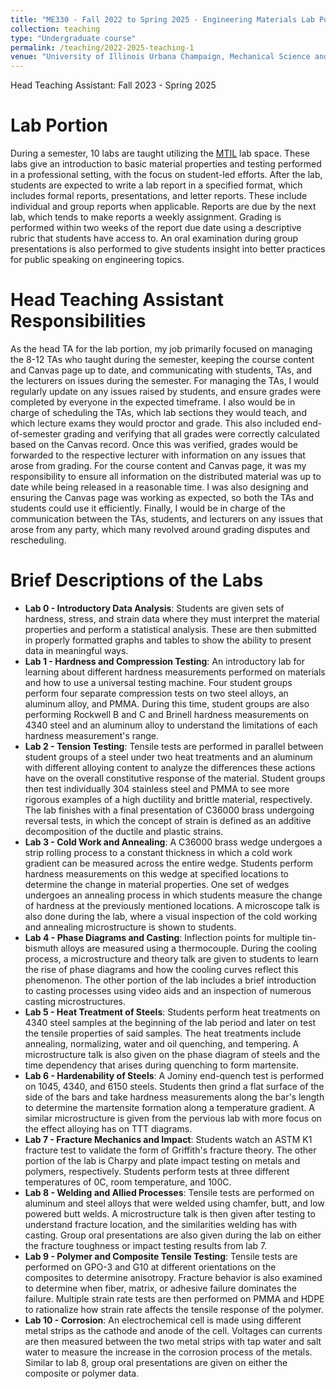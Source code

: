 ```yaml
---
title: "ME330 - Fall 2022 to Spring 2025 - Engineering Materials Lab Portion"
collection: teaching
type: "Undergraduate course"
permalink: /teaching/2022-2025-teaching-1
venue: "University of Illinois Urbana Champaign, Mechanical Science and Engineering Department"
---
```

Head Teaching Assistant: Fall 2023 - Spring 2025

Lab Portion
======
During a semester, 10 labs are taught utilizing the [MTIL](https://mtil.illinois.edu) lab space. These labs give an introduction to basic material properties and testing performed in a professional setting, with the focus on student-led efforts. After the lab, students are expected to write a lab report in a specified format, which includes formal reports, presentations, and letter reports. These include individual and group reports when applicable. Reports are due by the next lab, which tends to make reports a weekly assignment. Grading is performed within two weeks of the report due date using a descriptive rubric that students have access to. An oral examination during group presentations is also performed to give students insight into better practices for public speaking on engineering topics.    

Head Teaching Assistant Responsibilities
======

As the head TA for the lab portion, my job primarily focused on managing the 8-12 TAs who taught during the semester, keeping the course content and Canvas page up to date, and communicating with students, TAs, and the lecturers on issues during the semester. 
For managing the TAs, I would regularly update on any issues raised by students, and ensure grades were completed by everyone in the expected timeframe.
I also would be in charge of scheduling the TAs, which lab sections they would teach, and which lecture exams they would proctor and grade.
This also included end-of-semester grading and verifying that all grades were correctly calculated based on the Canvas record. 
Once this was verified, grades would be forwarded to the respective lecturer with information on any issues that arose from grading.
For the course content and Canvas page, it was my responsibility to ensure all information on the distributed material was up to date while being released in a reasonable time. 
I was also designing and ensuring the Canvas page was working as expected, so both the TAs and students could use it efficiently.
Finally, I would be in charge of the communication between the TAs, students, and lecturers on any issues that arose from any party, which many revolved around grading disputes and rescheduling.

Brief Descriptions of the Labs
======
- **Lab 0 - Introductory Data Analysis**: Students are given sets of hardness, stress, and strain data where they must interpret the material properties and perform a statistical analysis. 
  These are then submitted in properly formatted graphs and tables to show the ability to present data in meaningful ways.
- **Lab 1 - Hardness and Compression Testing**: An introductory lab for learning about different hardness measurements performed on materials and how to use a universal testing machine. Four student groups perform four separate compression tests on two steel alloys, an aluminum alloy, and PMMA. During this time, student groups are also performing Rockwell B and C and Brinell hardness measurements on 4340 steel and an aluminum alloy to understand the limitations of each hardness measurement's range.
- **Lab 2 - Tension Testing**: Tensile tests are performed in parallel between student groups of a steel under two heat treatments and an aluminum with different alloying content to analyze the differences these actions have on the overall constitutive response of the material. Student groups then test individually 304 stainless steel and PMMA to see more rigorous examples of a high ductility and brittle material, respectively. The lab finishes with a final presentation of C36000 brass undergoing reversal tests, in which the concept of strain is defined as an additive decomposition of the ductile and plastic strains.
- **Lab 3 - Cold Work and Annealing**: A C36000 brass wedge undergoes a strip rolling process to a constant thickness in which a cold work gradient can be measured across the entire wedge. Students perform hardness measurements on this wedge at specified locations to determine the change in material properties. One set of wedges undergoes an annealing process in which students measure the change of hardness at the previously mentioned locations. A microscope talk is also done during the lab, where a visual inspection of the cold working and annealing microstructure is shown to students.    
- **Lab 4 - Phase Diagrams and Casting**: Inflection points for multiple tin-bismuth alloys are measured using a thermocouple. During the cooling process, a microstructure and theory talk are given to students to learn the rise of phase diagrams and how the cooling curves reflect this phenomenon. The other portion of the lab includes a brief introduction to casting processes using video aids and an inspection of numerous casting microstructures.  
- **Lab 5 - Heat Treatment of Steels**: Students perform heat treatments on 4340 steel samples at the beginning of the lab period and later on test the tensile properties of said samples. The heat treatments include annealing, normalizing, water and oil quenching, and tempering. A microstructure talk is also given on the phase diagram of steels and the time dependency that arises during quenching to form martensite.
- **Lab 6 - Hardenability of Steels**: A Jominy end-quench test is performed on 1045, 4340, and 6150 steels. Students then grind a flat surface of the side of the bars and take hardness measurements along the bar's length to determine the martensite formation along a temperature gradient. A similar microstructure is given from the pervious lab with more focus on the effect alloying has on TTT diagrams.
- **Lab 7 - Fracture Mechanics and Impact**: Students watch an ASTM K1 fracture test to validate the form of Griffith's fracture theory. The other portion of the lab is Charpy and plate impact testing on metals and polymers, respectively. Students perform tests at three different temperatures of 0C, room temperature, and 100C.
- **Lab 8 - Welding and Allied Processes**: Tensile tests are performed on aluminum and steel alloys that were welded using chamfer, butt, and low powered butt welds. A microstructure talk is then given after testing to understand fracture location, and the similarities welding has with casting. Group oral presentations are also given during the lab on either the fracture toughness or impact testing results from lab 7.
- **Lab 9 - Polymer and Composite Tensile Testing**: Tensile tests are performed on GPO-3 and G10 at different orientations on the composites to determine anisotropy. Fracture behavior is also examined to determine when fiber, matrix, or adhesive failure dominates the failure. Multiple strain rate tests are then performed on PMMA and HDPE to rationalize how strain rate affects the tensile response of the polymer.
- **Lab 10 - Corrosion**: An electrochemical cell is made using different metal strips as the cathode and anode of the cell. Voltages can currents are then measured between the two metal strips with tap water and salt water to measure the increase in the corrosion process of the metals. Similar to lab 8, group oral presentations are given on either the composite or polymer data.   
